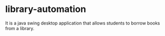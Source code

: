 # library-automation
It is a java swing desktop application that allows students to borrow books from a library.

